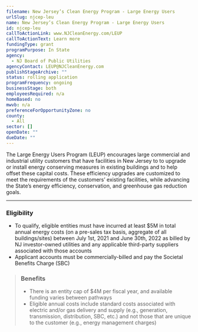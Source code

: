 ```yaml
---
filename: New Jersey’s Clean Energy Program - Large Energy Users
urlSlug: njcep-leu
name: New Jersey’s Clean Energy Program - Large Energy Users
id: njcep-leu
callToActionLink: www.NJCleanEnergy.com/LEUP
callToActionText: Learn more
fundingType: grant
programPurpose: In State
agency:
  - NJ Board of Public Utilities
agencyContact: LEUP@NJCleanEnergy.com
publishStageArchive: ""
status: rolling application
programFrequency: ongoing
businessStage: both
employeesRequired: n/a
homeBased: no
mwvb: n/a
preferenceForOpportunityZone: no
county:
  - All
sector: []
openDate: ""
dueDate: ""
---
```

The Large Energy Users Program (LEUP) encourages large commercial and industrial utility customers that have facilities in New Jersey to to upgrade or install energy conserving measures in existing buildings and to help offset these capital costs. These efficiency upgrades are customized to meet the requirements of the customers’ existing facilities, while advancing the State’s energy efficiency, conservation, and greenhouse gas reduction goals.

- - -

### Eligibility

* To qualify, eligible entities must have incurred at least $5M in total annual energy costs (on a pre-sales tax basis, aggregate of all buildings/sites) between July 1st, 2021 and June 30th, 2022 as billed by NJ investor-owned utilities and any applicable third-party suppliers associated with those accounts 
* Applicant accounts must be commercially-billed and pay the Societal Benefits Charge (SBC)

> ### Benefits
>
> * There is an entity cap of $4M per fiscal year, and available funding varies between pathways
> * Eligible annual costs include standard costs associated with electric and/or gas delivery and supply (e.g., generation, transmission, distribution, SBC, etc.) and not those that are unique to the customer (e.g., energy management charges)